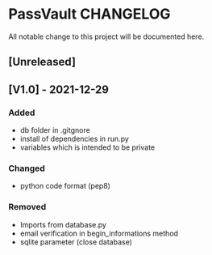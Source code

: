 # PassVault CHANGELOG

All notable change to this project will be documented here.

## [Unreleased]

## [V1.0] - 2021-12-29
### Added
- db folder in .gitgnore
- install of dependencies in run.py
- variables which is intended to be private

### Changed
- python code format (pep8)

### Removed
- Imports from database.py 
- email verification in begin_informations method
- sqlite parameter (close database)
